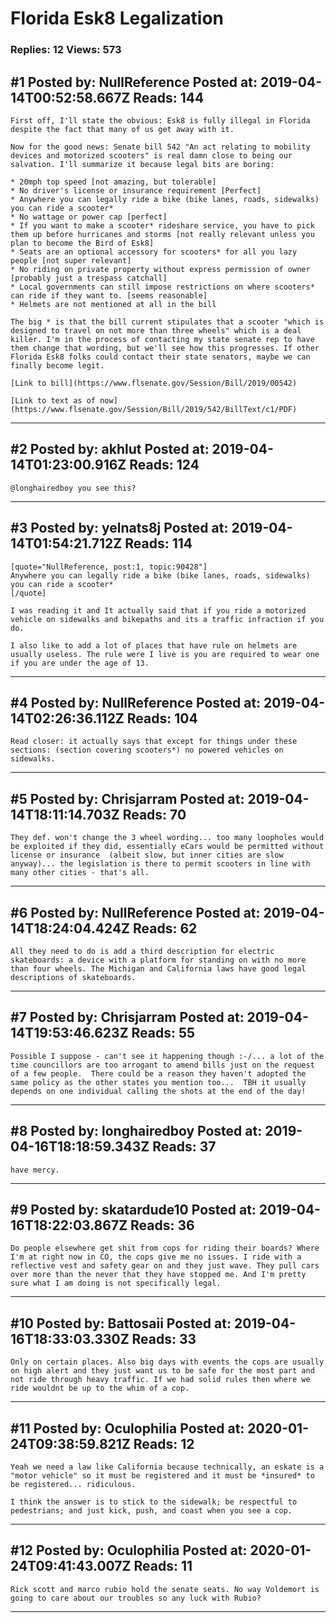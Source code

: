 # Florida Esk8 Legalization

### Replies: 12 Views: 573

## \#1 Posted by: NullReference Posted at: 2019-04-14T00:52:58.667Z Reads: 144

```
First off, I'll state the obvious: Esk8 is fully illegal in Florida despite the fact that many of us get away with it.

Now for the good news: Senate bill 542 "An act relating to mobility devices and motorized scooters" is real damn close to being our salvation. I'll summarize it because legal bits are boring:

* 20mph top speed [not amazing, but tolerable]
* No driver's license or insurance requirement [Perfect]
* Anywhere you can legally ride a bike (bike lanes, roads, sidewalks) you can ride a scooter*
* No wattage or power cap [perfect]
* If you want to make a scooter* rideshare service, you have to pick them up before hurricanes and storms [not really relevant unless you plan to become the Bird of Esk8]
* Seats are an optional accessory for scooters* for all you lazy people [not super relevant]
* No riding on private property without express permission of owner [probably just a trespass catchall]
* Local governments can still impose restrictions on where scooters* can ride if they want to. [seems reasonable]
* Helmets are not mentioned at all in the bill

The big * is that the bill current stipulates that a scooter "which is designed to travel on not more than three wheels" which is a deal killer. I'm in the process of contacting my state senate rep to have them change that wording, but we'll see how this progresses. If other Florida Esk8 folks could contact their state senators, maybe we can finally become legit.

[Link to bill](https://www.flsenate.gov/Session/Bill/2019/00542)

[Link to text as of now](https://www.flsenate.gov/Session/Bill/2019/542/BillText/c1/PDF)
```

---
## \#2 Posted by: akhlut Posted at: 2019-04-14T01:23:00.916Z Reads: 124

```
@longhairedboy you see this?
```

---
## \#3 Posted by: yelnats8j Posted at: 2019-04-14T01:54:21.712Z Reads: 114

```
[quote="NullReference, post:1, topic:90428"]
Anywhere you can legally ride a bike (bike lanes, roads, sidewalks) you can ride a scooter*
[/quote]

I was reading it and It actually said that if you ride a motorized vehicle on sidewalks and bikepaths and its a traffic infraction if you do.

I also like to add a lot of places that have rule on helmets are usually useless. The rule were I live is you are required to wear one if you are under the age of 13.
```

---
## \#4 Posted by: NullReference Posted at: 2019-04-14T02:26:36.112Z Reads: 104

```
Read closer: it actually says that except for things under these sections: (section covering scooters*) no powered vehicles on sidewalks.
```

---
## \#5 Posted by: Chrisjarram Posted at: 2019-04-14T18:11:14.703Z Reads: 70

```
They def. won't change the 3 wheel wording... too many loopholes would be exploited if they did, essentially eCars would be permitted without license or insurance  (albeit slow, but inner cities are slow anyway)... the legislation is there to permit scooters in line with many other cities - that's all.
```

---
## \#6 Posted by: NullReference Posted at: 2019-04-14T18:24:04.424Z Reads: 62

```
All they need to do is add a third description for electric skateboards: a device with a platform for standing on with no more than four wheels. The Michigan and California laws have good legal descriptions of skateboards.
```

---
## \#7 Posted by: Chrisjarram Posted at: 2019-04-14T19:53:46.623Z Reads: 55

```
Possible I suppose - can't see it happening though :-/... a lot of the time councillors are too arrogant to amend bills just on the request of a few people.  There could be a reason they haven't adopted the same policy as the other states you mention too...  TBH it usually depends on one individual calling the shots at the end of the day!
```

---
## \#8 Posted by: longhairedboy Posted at: 2019-04-16T18:18:59.343Z Reads: 37

```
have mercy.
```

---
## \#9 Posted by: skatardude10 Posted at: 2019-04-16T18:22:03.867Z Reads: 36

```
Do people elsewhere get shit from cops for riding their boards? Where I'm at right now in CO, the cops give me no issues. I ride with a reflective vest and safety gear on and they just wave. They pull cars over more than the never that they have stopped me. And I'm pretty sure what I am doing is not specifically legal.
```

---
## \#10 Posted by: Battosaii Posted at: 2019-04-16T18:33:03.330Z Reads: 33

```
Only on certain places. Also big days with events the cops are usually on high alert and they just want us to be safe for the most part and not ride through heavy traffic. If we had solid rules then where we ride wouldnt be up to the whim of a cop.
```

---
## \#11 Posted by: Oculophilia Posted at: 2020-01-24T09:38:59.821Z Reads: 12

```
Yeah we need a law like California because technically, an eskate is a "motor vehicle" so it must be registered and it must be *insured* to be registered... ridiculous.

I think the answer is to stick to the sidewalk; be respectful to pedestrians; and just kick, push, and coast when you see a cop.
```

---
## \#12 Posted by: Oculophilia Posted at: 2020-01-24T09:41:43.007Z Reads: 11

```
Rick scott and marco rubio hold the senate seats. No way Voldemort is going to care about our troubles so any luck with Rubio?
```

---
